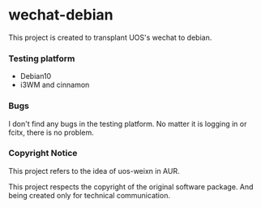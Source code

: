 # wechat-debian
This project is created to transplant UOS's wechat to debian.
### Testing platform
* Debian10
* i3WM and cinnamon  

### Bugs
I don't find any bugs in the testing platform. No matter it is logging in or fcitx, there is no problem.

### Copyright Notice
This project refers to the idea of uos-weixn in AUR.

This project respects the copyright of the original software package. And being created only for technical communication.
